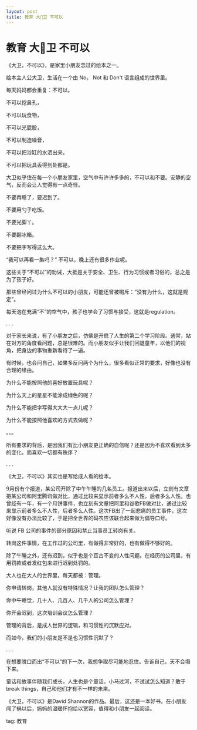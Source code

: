 ```yaml
---
layout: post
title: 教育 大卫 不可以
---
```


# 教育 大卫 不可以

《大卫，不可以》，是家里小朋友念过的绘本之一。

绘本主人公大卫，生活在一个由 No， Not 和 Don't 语言组成的世界里。

每天妈妈都会重复：不可以。

不可以挖鼻孔，

不可以玩食物，

不可以光屁股，

不可以制造噪音，

不可以把浴缸的水洒出来，

不可以把玩具丢得到处都是。

大卫似乎住在每一个小朋友家里，空气中有许许多多的，不可以和不要。安静的空气，反而会让人觉得有一点奇怪。

 

不要再睡了，要迟到了。

不要用勺子吃饭。

不要光脚丫。

不要翻冰箱。

不要把字写得这么大。

“我可以再看一集吗？” 不可以，晚上还有很多作业呢。

 

这些关于“不可以”的劝诫，大抵是关于安全、卫生、行为习惯或者习俗的，总之是为了孩子好。

那些曾经问过为什么不可以的小朋友，可能还曾被喝斥：“没有为什么，这就是规定”。

 

每天泡在充满“不”的空气中，孩子也学会了习惯与接受，这就是regulation。

 


 . . .



 

对于家长来说，有了小朋友之后，仿佛是开启了人生的第二个学习阶段。通常，站在对方的角度看问题，总是很难的。而小朋友似乎让我们回退童年，以他们的视角，把身边的事物重新看待了一遍。

 

有时候，也会问自己，如果多反问两个为什么，很多看似正常的要求，好像也没有合理的缘由。

 

为什么不能按照他的喜好放置玩具呢？

为什么天上的星星不能涂成绿色的呢？

为什么不能把字写得大大大一点儿呢？

 

为什么不能按照他喜欢的方式去做呢？

。。。

 

 

所有要求的背后，是因我们有比小朋友更正确的自信呢？还是因为不喜欢看到太多的变化，而喜欢一切都有秩序？

 



 . . .







《大卫，不可以》其实也是写给成人看的绘本。

 

9月份有个报道，某公司开除了中午午睡的几名员工。报道出来以后，立刻有文章把某公司和阿里腾讯做对比，通过比较来显示前者多么不人性，后者多么人性。也曾经有一年，有一个月饼事件，也立刻有文章把阿里和谷歌FB做对比，通过比较来显示前者多么不人性，后者多么人性。这次FB出了一起悲痛的员工事件，这次好像没有办法比较了，于是把全世界的码农应该联合起来做为倡导口号。

 

听说 FB 公司的事件的部分原因和禁止当事员工转岗有关。

转岗这件事情，在工作过的公司里，有做得非常好的，也有做得不够好的。

 

除了午睡之外，还有迟到，似乎也是个亘古不变的人性问题。在经历的公司里，有用罚款或者发红包来进行迟到处罚的。

 

大人也在大人的世界里，每天都被：管理。

你申请转岗，其他人就没有特殊情况？让我的团队怎么管理？

你中午睡觉，几十人、几百人、几千人的公司怎么管理？

你开会迟到，这次培训会议怎么管理？

 

管理的背后，是成人世界的逻辑，和习惯性的沉默应对。

 

而如今，我们的小朋友是不是也习惯性沉默了？

 



. . .

 



 

在想要脱口而出“不可以”的下一次，我想争取尽可能地忍住。告诉自己，天不会塌下来。

 

童话和故事伴随我们成长，人生也是个童话。小马过河，不试试怎么知道？敢于break things，自己和他们才有不一样的未来。

 

 

 

 

 

 

《大卫，不可以》是David Shannon的作品。最后，这还是一本好书。在小朋友闯了祸以后，妈妈的温暖怀抱给以宽容，值得和小朋友一起阅读。

 

tag: 教育